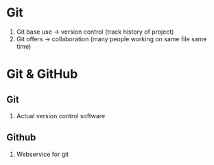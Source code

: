 # Git
1. Git base use -> version control (track history of project)
2. Git offers -> collaboration (many people working on same file same time)

# Git & GitHub
## Git
1. Actual version control software

## Github
1. Webservice for git   
